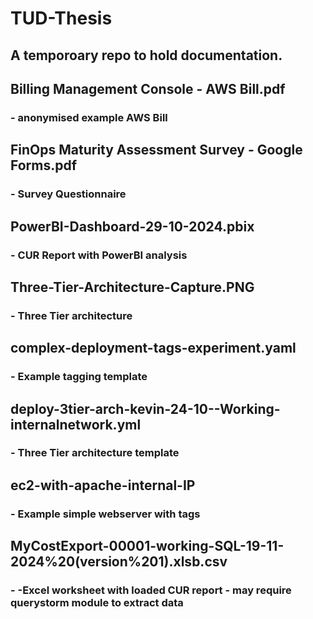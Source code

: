 <h1> TUD-Thesis</h1>
<h2> A temporoary repo to hold documentation.</h2>
<h2>Billing Management Console - AWS Bill.pdf </h2><h3>- anonymised example AWS Bill</h3>
<h2>  FinOps Maturity Assessment Survey - Google Forms.pdf</h2>         <h3> - Survey Questionnaire </h3>

<h2>  PowerBI-Dashboard-29-10-2024.pbix </h2>                           <h3> - CUR Report with PowerBI analysis </h3>

<h2>    Three-Tier-Architecture-Capture.PNG   </h2>                         <h3> - Three Tier architecture </h3>

<h2>    complex-deployment-tags-experiment.yaml    </h2>                     <h3> - Example tagging template </h3>

<h2>    deploy-3tier-arch-kevin-24-10--Working-internalnetwork.yml </h2>     <h3> - Three Tier architecture template </h3>

<h2>   ec2-with-apache-internal-IP   </h2>                                 <h3> - Example simple webserver  with tags </h3>

<h2> MyCostExport-00001-working-SQL-19-11-2024%20(version%201).xlsb.csv</h2> <h3> - -Excel worksheet with loaded CUR report - may require querystorm module to extract data </h3>
